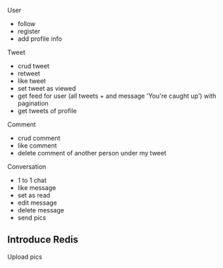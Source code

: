 User
- follow
- register
- add profile info

Tweet
- crud tweet
- retweet 
- like tweet
- set tweet as viewed
- get feed for user (all tweets + and message 'You're caught up') with pagination
- get tweets of profile

Comment
- crud comment
- like comment
- delete comment of another person under my tweet

Conversation
- 1 to 1 chat
- like message
- set as read
- edit message
- delete message
- send pics

Introduce Redis
- 

Upload pics
